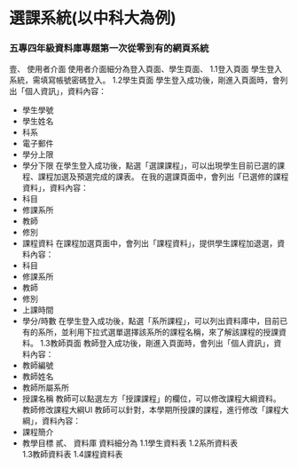 # 選課系統(以中科大為例)
### 五專四年級資料庫專題第一次從零到有的網頁系統
壹、	使用者介面
使用者介面細分為登入頁面、學生頁面、
1.1登入頁面
學生登入系統，需填寫帳號密碼登入。
1.2學生頁面
學生登入成功後，剛進入頁面時，會列出「個人資訊」，資料內容：
* 學生學號
* 學生姓名
* 科系
* 電子郵件
* 學分上限
* 學分下限
在學生登入成功後，點選「選課課程」，可以出現學生目前已選的課程、課程加選及預選完成的課表。
在我的選課頁面中，會列出「已選修的課程資料」，資料內容：
* 科目
* 修課系所
* 教師
* 修別
* 課程資料
在課程加選頁面中，會列出「課程資料」，提供學生課程加退選，資料內容：
* 科目
* 修課系所
* 教師
* 修別
* 上課時間
* 學分/時數
在學生登入成功後，點選「系所課程」，可以列出資料庫中，目前已有的系所，並利用下拉式選單選擇該系所的課程名稱，來了解該課程的授課資料。
1.3教師頁面
教師登入成功後，剛進入頁面時，會列出「個人資訊」，資料內容：
* 教師編號
* 教師姓名
* 教師所屬系所
* 授課名稱
教師可以點選左方「授課課程」的欄位，可以修改課程大綱資料。
教師修改課程大綱UI
教師可以針對，本學期所授課的課程，進行修改「課程大綱」，資料內容：
* 課程簡介
* 教學目標
貳、	資料庫
資料細分為
1.1學生資料表
1.2系所資料表   
1.3教師資料表
1.4課程資料表
